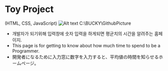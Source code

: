 Toy Project
===========
(HTML, CSS, JavaScript)
![Alt text](C/BUCKY/GithubPicture/10000hours.png "10000hours")
C:\BUCKY\GithubPicture
- 개발자가 되기위해 입력창에 숫자 입력을 하게되면 평균치의 시간을 알려주는 홈페이지.
- This page is for getting to know about how much time to spend to be a Programmer.
- 開発者になるために入力窓に数字を入力すると、平均値の時間を知らせるホームページ。
